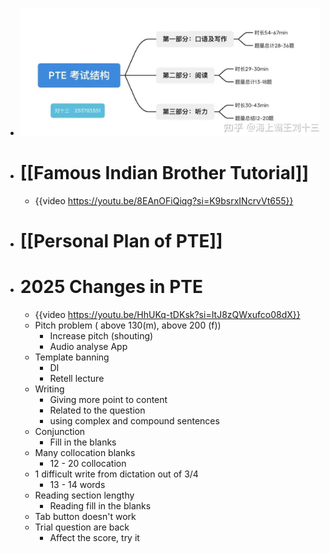 - ![image.png](../assets/image_1737807246510_0.png)
- # [[Famous Indian Brother Tutorial]]
	- {{video https://youtu.be/8EAnOFiQiqg?si=K9bsrxINcrvVt655}}
- # [[Personal Plan of PTE]]
- # 2025 Changes in PTE
	- {{video https://youtu.be/HhUKq-tDKsk?si=ItJ8zQWxufco08dX}}
	- Pitch problem ( above 130(m), above 200 (f))
		- Increase pitch (shouting)
		- Audio analyse App
	- Template banning
		- DI
		- Retell lecture
	- Writing
		- Giving more point to content
		- Related to the question
		- using complex and compound sentences
	- Conjunction
		- Fill in the blanks
	- Many collocation blanks
		- 12 - 20 collocation
	- 1 difficult write from dictation out of 3/4
		- 13 - 14 words
	- Reading section lengthy
		- Reading fill in the blanks
	- Tab button doesn't work
	- Trial question are back
		- Affect the score, try it